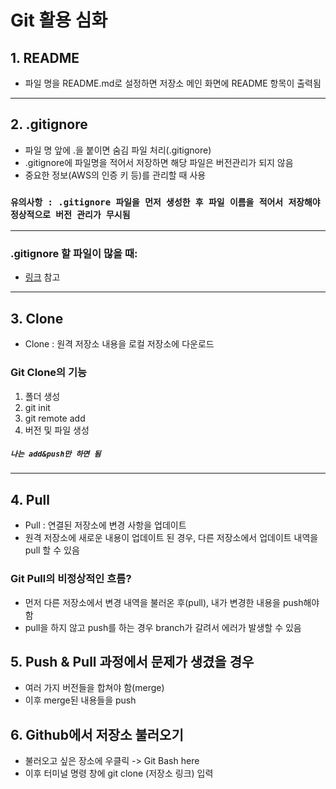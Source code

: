 # Git 활용 심화

## 1. README

- 파일 명을 README.md로 설정하면 저장소 메인 화면에 README 항목이 출력됨
---
## 2. .gitignore

- 파일 명 앞에 .을 붙이면 숨김 파일 처리(.gitignore)
- .gitignore에 파일명을 적어서 저장하면 해당 파일은 버전관리가 되지 않음
- 중요한 정보(AWS의 인증 키 등)를 관리할 때 사용

### `유의사항 : .gitignore 파일을 먼저 생성한 후 파일 이름을 적어서 저장해야 정상적으로 버전 관리가 무시됨`
---
### .gitignore 할 파일이 많을 때:
- [링크](https://www.toptal.com/developers/gitignore/) 참고
---
## 3. Clone

- Clone : 원격 저장소 내용을 로컬 저장소에 다운로드
### Git Clone의 기능
1. 폴더 생성
2. git init
3. git remote add
4. 버전 및 파일 생성

##### `나는 add&push만 하면 됨`

---
## 4. Pull

- Pull : 연결된 저장소에 변경 사항을 업데이트
- 원격 저장소에 새로운 내용이 업데이트 된 경우, 다른 저장소에서 업데이트 내역을 pull 할 수 있음

### Git Pull의 비정상적인 흐름?

- 먼저 다른 저장소에서 변경 내역을 불러온 후(pull), 내가 변경한 내용을 push해야 함
- pull을 하지 않고 push를 하는 경우 branch가 갈려서 에러가 발생할 수 있음

## 5. Push & Pull 과정에서 문제가 생겼을 경우

- 여러 가지 버전들을 합쳐야 함(merge)
- 이후 merge된 내용들을 push

## 6. Github에서 저장소 불러오기

- 불러오고 싶은 장소에 우클릭 -> Git Bash here
- 이후 터미널 명령 창에 git clone (저장소 링크) 입력